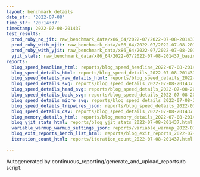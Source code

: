 ```yaml
---
layout: benchmark_details
date_str: '2022-07-08'
time_str: '20:14:37'
timestamp: 2022-07-08-201437
test_results:
  prod_ruby_no_jit: raw_benchmark_data/x86_64/2022-07/2022-07-08-201437_basic_benchmark_prod_ruby_no_jit.json
  prod_ruby_with_mjit: raw_benchmark_data/x86_64/2022-07/2022-07-08-201437_basic_benchmark_prod_ruby_with_mjit.json
  prod_ruby_with_yjit: raw_benchmark_data/x86_64/2022-07/2022-07-08-201437_basic_benchmark_prod_ruby_with_yjit.json
  yjit_stats: raw_benchmark_data/x86_64/2022-07/2022-07-08-201437_basic_benchmark_yjit_stats.json
reports:
  blog_speed_headline_html: reports/blog_speed_headline_2022-07-08-201437.html
  blog_speed_details_html: reports/blog_speed_details_2022-07-08-201437.html
  blog_speed_details_raw_details_html: reports/blog_speed_details_2022-07-08-201437.raw_details.html
  blog_speed_details_svg: reports/blog_speed_details_2022-07-08-201437.svg
  blog_speed_details_head_svg: reports/blog_speed_details_2022-07-08-201437.head.svg
  blog_speed_details_back_svg: reports/blog_speed_details_2022-07-08-201437.back.svg
  blog_speed_details_micro_svg: reports/blog_speed_details_2022-07-08-201437.micro.svg
  blog_speed_details_tripwires_json: reports/blog_speed_details_2022-07-08-201437.tripwires.json
  blog_speed_details_csv: reports/blog_speed_details_2022-07-08-201437.csv
  blog_memory_details_html: reports/blog_memory_details_2022-07-08-201437.html
  blog_yjit_stats_html: reports/blog_yjit_stats_2022-07-08-201437.html
  variable_warmup_warmup_settings_json: reports/variable_warmup_2022-07-08-201437.warmup_settings.json
  blog_exit_reports_bench_list_html: reports/blog_exit_reports_2022-07-08-201437.bench_list.html
  iteration_count_html: reports/iteration_count_2022-07-08-201437.html

---
```

Autogenerated by continuous_reporting/generate_and_upload_reports.rb script.
